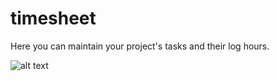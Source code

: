 # timesheet
Here you can maintain your project's tasks and their log hours.

![alt text](https://github.com/nitinsinghnaruka/timesheet/tree/master/public/images/login.png)
